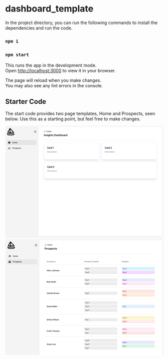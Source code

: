 # dashboard_template

In the project directory, you can run the following commands to install the dependencies and run the code. 

### `npm i`
### `npm start`

This runs the app in the development mode.\
Open [http://localhost:3000](http://localhost:3000) to view it in your browser.

The page will reload when you make changes.\
You may also see any lint errors in the console.

## Starter Code

The start code provides two page templates, Home and Prospects, seen below. Use this as a starting point, but feel free to make changes. 

![Screenshot](./assets/home.png)
![Screenshot](./assets/prospects.png)